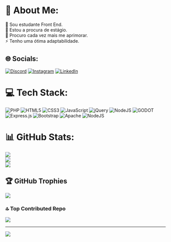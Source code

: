# 💫 About Me:
🔭 Sou estudante Front End.<br>👯 Estou a procura de estágio.<br>🤝 Procuro cada vez mais me aprimorar.<br>⚡ Tenho uma ótima adaptabilidade.


## 🌐 Socials:
[![Discord](https://img.shields.io/badge/Discord-%237289DA.svg?logo=discord&logoColor=white)](https://discord.gg/https://discord.com/channels/@me) [![Instagram](https://img.shields.io/badge/Instagram-%23E4405F.svg?logo=Instagram&logoColor=white)](https://www.instagram.com/angelinoadrian/) [![LinkedIn](https://img.shields.io/badge/LinkedIn-%230077B5.svg?logo=linkedin&logoColor=white)](https://www.linkedin.com/in/adrian-angelino-552b54230/) 

# 💻 Tech Stack:
![PHP](https://img.shields.io/badge/php-%23777BB4.svg?style=for-the-badge&logo=php&logoColor=white) ![HTML5](https://img.shields.io/badge/html5-%23E34F26.svg?style=for-the-badge&logo=html5&logoColor=white) ![CSS3](https://img.shields.io/badge/css3-%231572B6.svg?style=for-the-badge&logo=css3&logoColor=white) ![JavaScript](https://img.shields.io/badge/javascript-%23323330.svg?style=for-the-badge&logo=javascript&logoColor=%23F7DF1E) ![jQuery](https://img.shields.io/badge/jquery-%230769AD.svg?style=for-the-badge&logo=jquery&logoColor=white) ![NodeJS](https://img.shields.io/badge/node.js-6DA55F?style=for-the-badge&logo=node.js&logoColor=white) ![GODOT](https://img.shields.io/badge/godot-3582bb.svg?style=for-the-badge&logo=godot-engine&logoColor=white) ![Express.js](https://img.shields.io/badge/express.js-%23404d59.svg?style=for-the-badge&logo=express&logoColor=%2361DAFB) ![Bootstrap](https://img.shields.io/badge/bootstrap-%23563D7C.svg?style=for-the-badge&logo=bootstrap&logoColor=white) ![Apache](https://img.shields.io/badge/apache-%23D42029.svg?style=for-the-badge&logo=apache&logoColor=white) ![NodeJS](https://img.shields.io/badge/node.js-6DA55F?style=for-the-badge&logo=node.js&logoColor=white)
# 📊 GitHub Stats:
![](https://github-readme-stats.vercel.app/api?username=adrianangelino&theme=dark&hide_border=false&include_all_commits=false&count_private=false)<br/>
![](https://github-readme-streak-stats.herokuapp.com/?user=adrianangelino&theme=dark&hide_border=false)<br/>
![](https://github-readme-stats.vercel.app/api/top-langs/?username=adrianangelino&theme=dark&hide_border=false&include_all_commits=false&count_private=false&layout=compact)

## 🏆 GitHub Trophies
![](https://github-profile-trophy.vercel.app/?username=adrianangelino&theme=radical&no-frame=false&no-bg=false&margin-w=4)

### 🔝 Top Contributed Repo
![](https://github-contributor-stats.vercel.app/api?username=adrianangelino&limit=5&theme=darkhub&combine_all_yearly_contributions=true)

---
[![](https://visitcount.itsvg.in/api?id=adrianangelino&icon=0&color=0)](https://visitcount.itsvg.in)

<!-- Proudly created with GPRM ( https://gprm.itsvg.in ) -->
